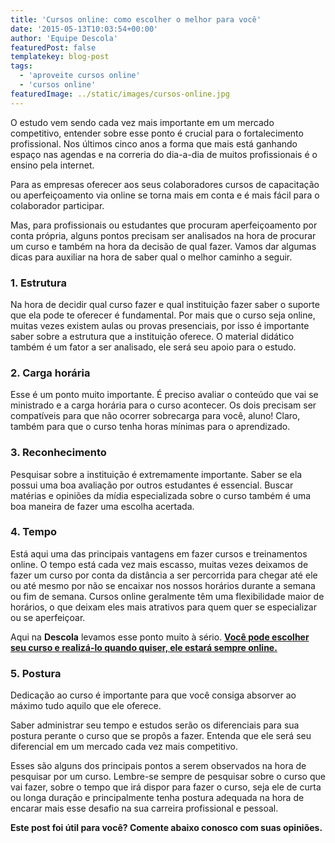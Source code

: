 ```yaml
---
title: 'Cursos online: como escolher o melhor para você'
date: '2015-05-13T10:03:54+00:00'
author: 'Equipe Descola'
featuredPost: false
templatekey: blog-post
tags:
  - 'aproveite cursos online'
  - 'cursos online'
featuredImage: ../static/images/cursos-online.jpg
---
```


O estudo vem sendo cada vez mais importante em um mercado competitivo, entender sobre esse ponto é crucial para o fortalecimento profissional.
Nos últimos cinco anos a forma que mais está ganhando espaço nas agendas e na correria do dia-a-dia de muitos profissionais é o ensino pela internet.

Para as empresas oferecer aos seus colaboradores cursos de capacitação ou aperfeiçoamento via online se torna mais em conta e é mais fácil para o colaborador participar.

Mas, para profissionais ou estudantes que procuram aperfeiçoamento por conta própria, alguns pontos precisam ser analisados na hora de procurar um curso e também na hora da decisão de qual fazer. Vamos dar algumas dicas para auxiliar na hora de saber qual o melhor caminho a seguir.

### 1. Estrutura

Na hora de decidir qual curso fazer e qual instituição fazer saber o suporte que ela pode te oferecer é fundamental. Por mais que o curso seja online, muitas vezes existem aulas ou provas presenciais, por isso é importante saber sobre a estrutura que a instituição oferece. O material didático também é um fator a ser analisado, ele será seu apoio para o estudo.

### 2. Carga horária

Esse é um ponto muito importante. É preciso avaliar o conteúdo que vai se ministrado e a carga horária para o curso acontecer. Os dois precisam ser compatíveis para que não ocorrer sobrecarga para você, aluno! Claro, também para que o curso tenha horas mínimas para o aprendizado.

### 3. Reconhecimento

Pesquisar sobre a instituição é extremamente importante. Saber se ela possui uma boa avaliação por outros estudantes é essencial. Buscar matérias e opiniões da mídia especializada sobre o curso também é uma boa maneira de fazer uma escolha acertada.

### 4. Tempo

Está aqui uma das principais vantagens em fazer cursos e treinamentos online. O tempo está cada vez mais escasso, muitas vezes deixamos de fazer um curso por conta da distância a ser percorrida para chegar até ele ou até mesmo por não se encaixar nos nossos horários durante a semana ou fim de semana. Cursos online geralmente têm uma flexibilidade maior de horários, o que deixam eles mais atrativos para quem quer se especializar ou se aperfeiçoar.

Aqui na **Descola** levamos esse ponto muito à sério. [**Você pode escolher seu curso e realizá-lo quando quiser, ele estará sempre online.**](https://descola.org/cursos)

### 5. Postura

Dedicação ao curso é importante para que você consiga absorver ao máximo tudo aquilo que ele oferece.

Saber administrar seu tempo e estudos serão os diferenciais para sua postura perante o curso que se propôs a fazer. Entenda que ele será seu diferencial em um mercado cada vez mais competitivo.

Esses são alguns dos principais pontos a serem observados na hora de pesquisar por um curso. Lembre-se sempre de pesquisar sobre o curso que vai fazer, sobre o tempo que irá dispor para fazer o curso, seja ele de curta ou longa duração e principalmente tenha postura adequada na hora de encarar mais esse desafio na sua carreira profissional e pessoal.

**Este post foi útil para você? Comente abaixo conosco com suas opiniões.**
